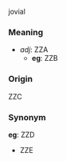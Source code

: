 jovial
### Meaning
+ _adj_: ZZA
    + __eg__: ZZB

### Origin

ZZC

### Synonym

__eg__: ZZD

+ ZZE


